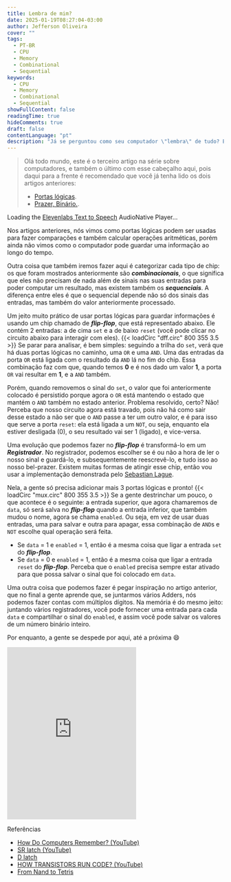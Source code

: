 ```yaml
---
title: Lembra de mim?
date: 2025-01-19T08:27:04-03:00
author: Jefferson Oliveira
cover: ""
tags:
  - PT-BR
  - CPU
  - Memory
  - Combinational
  - Sequential
keywords:
  - CPU
  - Memory
  - Combinational
  - Sequential
showFullContent: false
readingTime: true
hideComments: true
draft: false
contentLanguage: "pt"
description: "Já se perguntou como seu computador \"lembra\" de tudo? Este artigo desvenda o segredo por trás da memória digital, explorando desde os chips combinacionais e sequenciais até o papel crucial dos flip-flops e registradores. Uma jornada fascinante para entender como a informação é guardada no coração da sua máquina."
---
```

> Olá todo mundo, este é o terceiro artigo na série sobre computadores, e também o último com esse cabeçalho aqui, pois daqui para a frente é recomendado que você já tenha lido os dois artigos anteriores:
>
> - [Portas lógicas](https://jeffersonmourak.com/blog/logic-gates/).
> - [Prazer, Binário.](https://jeffersonmourak.com/blog/the-binary/).

<div id="elevenlabs-audionative-widget" data-height="90" data-width="100%" data-frameborder="no" data-scrolling="no" data-publicuserid="2be4d6242c862832d6b47ec70f7d7daf2c9f1306c933439f7083622af43fe99f" data-playerurl="https://elevenlabs.io/player/index.html" >Loading the <a href="https://elevenlabs.io/text-to-speech" target="_blank" rel="noopener">Elevenlabs Text to Speech</a> AudioNative Player...</div><script src="https://elevenlabs.io/player/audioNativeHelper.js" type="text/javascript"></script>

Nos artigos anteriores, nós vimos como portas lógicas podem ser usadas para fazer comparações e também calcular operações aritméticas, porém ainda não vimos como o computador pode guardar uma informação ao longo do tempo.

Outra coisa que também iremos fazer aqui é categorizar cada tipo de chip: os que foram mostrados anteriormente são ***combinacionais***, o que significa que eles não precisam de nada além de sinais nas suas entradas para poder computar um resultado, mas existem também os ***sequenciais***. A diferença entre eles é que o sequencial depende não só dos sinais das entradas, mas também do valor anteriormente processado.

Um jeito muito prático de usar portas lógicas para guardar informações é usando um chip chamado de ***flip-flop***, que está representado abaixo. Ele contém 2 entradas: a de cima `set` e a de baixo `reset` (você pode clicar no circuito abaixo para interagir com eles).
{{< loadCirc "dff.circ" 800 355 3.5 >}}
Se parar para analisar, é bem simples: seguindo a trilha do `set`, verá que há duas portas lógicas no caminho, uma `OR` e uma `AND`. Uma das entradas da porta `OR` está ligada com o resultado da `AND` lá no fim do chip. Essa combinação faz com que, quando temos **0** e é nos dado um valor **1**, a porta `OR` vai resultar em **1**, e a `AND` também.

Porém, quando removemos o sinal do `set`, o valor que foi anteriormente colocado é persistido porque agora o `OR` está mantendo o estado que mantém o `AND` também no estado anterior. Problema resolvido, certo? Não! Perceba que nosso circuito agora está travado, pois não há como sair desse estado a não ser que o `AND` passe a ter um outro valor, e é para isso que serve a porta `reset`: ela está ligada a um `NOT`, ou seja, enquanto ela estiver desligada (0), o seu resultado vai ser 1 (ligado), e vice-versa.

Uma evolução que podemos fazer no ***flip-flop*** é transformá-lo em um ***Registrador***. No registrador, podemos escolher se é ou não a hora de ler o nosso sinal e guardá-lo, e subsequentemente reescrevê-lo, e tudo isso ao nosso bel-prazer. Existem muitas formas de atingir esse chip, então vou usar a implementação demonstrada pelo [Sebastian Lague](https://www.youtube.com/watch?v=I0-izyq6q5s).

Nela, a gente só precisa adicionar mais 3 portas lógicas e pronto!
{{< loadCirc "mux.circ" 800 355 3.5 >}}
Se a gente destrinchar um pouco, o que acontece é o seguinte: a entrada superior, que agora chamaremos de `data`, só será salva no ***flip-flop*** quando a entrada inferior, que também mudou o nome, agora se chama `enabled`. Ou seja, em vez de usar duas entradas, uma para salvar e outra para apagar, essa combinação de `AND`s e `NOT` escolhe qual operação será feita.

- Se `data` = 1 e `enabled` = 1, então é a mesma coisa que ligar a entrada `set` do ***flip-flop***.
- Se `data` = 0 e `enabled` = 1, então é a mesma coisa que ligar a entrada `reset` do ***flip-flop***.
Perceba que o `enabled` precisa sempre estar ativado para que possa salvar o sinal que foi colocado em `data`.

Uma outra coisa que podemos fazer é pegar inspiração no artigo anterior, que no final a gente aprende que, se juntarmos vários Adders, nós podemos fazer contas com múltiplos dígitos. Na memória é do mesmo jeito: juntando vários registradores, você pode fornecer uma entrada para cada `data` e compartilhar o sinal do `enabled`, e assim você pode salvar os valores de um número binário inteiro.

Por enquanto, a gente se despede por aqui, até a próxima 😄

<iframe src="https://giphy.com/embed/m9eG1qVjvN56H0MXt8" width="300px" height="400px" frameBorder="0" class="giphy-embed" allowFullScreen></iframe>

Referências

- [How Do Computers Remember? (YouTube)](https://www.youtube.com/watch?v=I0-izyq6q5s)
- [SR latch (YouTube)](https://www.youtube.com/watch?v=KM0DdEaY5sY)
- [D latch](https://www.youtube.com/watch?v=peCh_859q7Q)
- [HOW TRANSISTORS RUN CODE? (YouTube)](https://www.youtube.com/watch?v=HjneAhCy2N4)
- [From Nand to Tetris](https://www.nand2tetris.org/)
